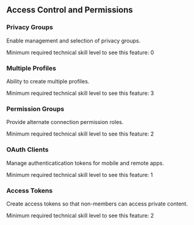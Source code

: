 ## Access Control and Permissions


### Privacy Groups

Enable management and selection of privacy groups.
<!-- TODO: full description for Privacy Groups -->

Minimum required technical skill level to see this feature: 0


### Multiple Profiles

Ability to create multiple profiles.
<!-- TODO: full description for Multiple Profiles -->

Minimum required technical skill level to see this feature: 3


### Permission Groups

Provide alternate connection permission roles.
<!-- TODO: full description for Permission Groups -->

Minimum required technical skill level to see this feature: 2


### OAuth Clients

Manage authenticatication tokens for mobile and remote apps.
<!-- TODO: full description for OAuth Clients -->

Minimum required technical skill level to see this feature: 1


### Access Tokens

Create access tokens so that non-members can access private content.
<!-- TODO: full description for Access Tokens -->

Minimum required technical skill level to see this feature: 2

